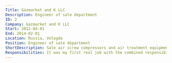 ```yaml
---
Title: Gazmarket and K LLC
Description: Engineer of sale department
ID: 2
Company: Gazmarket and K LLC
Start: 2012-04-01
End: 2014-02-01
Location: Russia, Vologda
Position: Engineer of sale department
ShortDescription: Sale air screw compressors and air treatment equipment.
Responsibilities: It was my first real job with the combined responsibilities of a sales manager and an engineer.\nThis company was a manufacturer of equipment containers and a trader of screw air compressors.\n• Selling screw air compressors and air-prepared equipment.\n• Finding new clients and making client base from “Zero” through cold calls, presentations, and meetings.\n• Making documentation on own products (equipment containers).\n• Preparing documentation for tenders on equipment containers.\n• Solving reclamations on own products and finding a decision of a problem.
---
```

